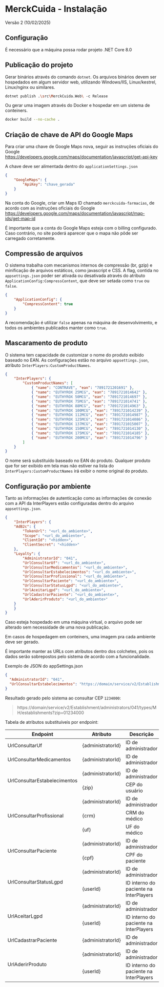 # MerckCuida - Instalação
Versão 2 (10/02/2025)

## Configuração
É necessário que a máquina possa rodar projeto .NET Core 8.0

## Publicação do projeto
Gerar binários através do comando `dotnet`. Os arquivos binários devem ser hospedados em algum servidor web, utilizando Windows/IIS, Linux/kestrel, Linux/nginx ou similares.
```bash
dotnet publish .\src\MerckCuida.Web\ -c Release
```

Ou gerar uma imagem através do Docker e hospedar em um sistema de conteiners.
```bash
docker build --no-cache .
```

## Criação de chave de API do Google Maps
Para criar uma chave de Google Maps nova, seguir as instruções oficiais do Google<br/>
https://developers.google.com/maps/documentation/javascript/get-api-key

A chave deve ser alimentada dentro do `applicationSettings.json`
```json
{
    "GoogleMaps": {
        "ApiKey": "chave_gerada"
    }
}
```

Na conta do Google, criar um Maps ID chamado `merckcuida-farmacias`, de acordo com as instruções oficiais do Google<br/>
https://developers.google.com/maps/documentation/javascript/map-ids/get-map-id

É importante que a conta do Google Maps esteja com o billing configurado. Caso contrário, no site poderá aparecer que o mapa não pôde ser carregado corretamente.

## Compressão de arquivos
O sistema trabalha com mecanismos internos de compressão (br, gzip) e minificação de arquivos estáticos, como javascript e CSS. A flag, contida no `appsettings.json` poder ser ativada ou desativada através do atributo `ApplicationConfig:CompressContent`, que deve ser setada como `true` ou `false`.

```json
{
    "ApplicationConfig": {
        "CompressContent": true
    }
}
```

A recomendação é utilizar `false` apenas na máquina de desenvolvimento, e todos os ambientes publicados manter como `true`.

## Mascaramento de produto
O sistema tem capacidade de customizar o nome do produto exibido baseado no EAN. As configurações estão no arquivo `appsettings.json`, atributo `InterPlayers:CustomProductNames`.

```json
{
    "InterPlayers": {
        "CustomProductNames": [
            { "name": "CONTRAVE", "ean": "7891721201691" },
            { "name": "EUTHYROX 25MCG", "ean": "7891721014642" },
            { "name": "EUTHYROX 50MCG", "ean": "7891721014697" },
            { "name": "EUTHYROX 75MCG", "ean": "7891721014741" },
            { "name": "EUTHYROX 88MCG", "ean": "7891721014963" },
            { "name": "EUTHYROX 100MCG", "ean": "7891721014239" },
            { "name": "EUTHYROX 112MCG", "ean": "7891721014987" },
            { "name": "EUTHYROX 125MCG", "ean": "7891721014086" },
            { "name": "EUTHYROX 137MCG", "ean": "7891721015007" },
            { "name": "EUTHYROX 150MCG", "ean": "7891721014130" },
            { "name": "EUTHYROX 175MCG", "ean": "7891721014185" },
            { "name": "EUTHYROX 200MCG", "ean": "7891721014796" }
        ]
    }
}
```

O nome será substituído baseado no EAN do produto. Qualquer produto que for ser exibido em tela mas não estiver na lista do `InterPlayers:CustomProductNames` irá exibir o nome original do produto.

## Configuração por ambiente
Tanto as informações de autenticação como as informações de conexão com a API da InterPlayers estão configuradas dentro do arquivo `appsettings.json`.

```json
{
    "InterPlayers": {
    "AdB2c": {
        "TokenUrl": "<url_do_ambiente>",
        "Scope": "<url_do_ambiente>",
        "ClientId": "<hidden>",
        "ClientSecret": "<hidden>"
    },
    "Loyalty": {
        "AdministratorId": "041",
        "UrlConsultarUf": "<url_do_ambiente>",
        "UrlConsultarMedicamentos": "<url_do_ambiente>",
        "UrlConsultarEstabelecimentos": "<url_do_ambiente>",
        "UrlConsultarProfissional": "<url_do_ambiente>",
        "UrlConsultarPaciente": "<url_do_ambiente>",
        "UrlConsultarStatusLgpd": "<url_do_ambiente>",
        "UrlAceitarLgpd": "<url_do_ambiente>",
        "UrlCadastrarPaciente": "<url_do_ambiente>",
        "UrlAderirProduto": "<url_do_ambiente>"
    }
    }
}
```

Caso esteja hospedado em uma máquina virtual, o arquivo pode ser alterado sem necessidade de uma nova publicação.

Em casos de hospedagem em conteiners, uma imagem pra cada ambiente deve ser gerado.

É importante manter as URLs com atributos dentro dos colchetes, pois os dados serão sobrepostos pelo sistema de acordo com a funcionalidade.

Exemplo de JSON do appSettings.json
```json
{
  "AdministratorId": "041",
  "UrlConsultarEstabelecimentos": "https://domain/service/v2/Establishment/administrators/{administratorId}/types/MH/establishments?zip={zip}"
}
```

Resultado gerado pelo sistema ao consultar CEP `1234000`:
> https://domain/service/v2/Establishment/administrators/041/types/MH/establishments?zip=01234000

Tabela de atributos substituíveis por endpoint:
<table>
    <thead>
        <tr>
            <th>Endpoint</th>
            <th>Atributo</th>
            <th>Descrição</th>
        </tr>
    </thead>
    <tbody>
        <tr>
            <td>UrlConsultarUf</td>
            <td>{administratorId}</td>
            <td>ID de administrador</td>
        </tr>
        <tr>
            <td>UrlConsultarMedicamentos</td>
            <td>{administratorId}</td>
            <td>ID de administrador</td>
        </tr>
        <tr>
            <td rowspan="2">UrlConsultarEstabelecimentos</td>
            <td>{administratorId}</td>
            <td>ID de administrador</td>
        </tr>
        <tr>
            <td>{zip}</td>
            <td>CEP do usuário</td>
        </tr>
        <tr>
            <td rowspan="3">UrlConsultarProfissional</td>
            <td>{administratorId}</td>
            <td>ID de administrador</td>
        </tr>
        <tr>
            <td>{crm}</td>
            <td>CRM do médico</td>
        </tr>
        <tr>
            <td>{uf}</td>
            <td>UF do médico</td>
        </tr>
        <tr>
            <td rowspan="2">UrlConsultarPaciente</td>
            <td>{administratorId}</td>
            <td>ID de administrador</td>
        </tr>
        <tr>
            <td>{cpf}</td>
            <td>CPF do paciente</td>
        </tr>
        <tr>
            <td rowspan="2">UrlConsultarStatusLgpd</td>
            <td>{administratorId}</td>
            <td>ID de administrador</td>
        </tr>
        <tr>
            <td>{userId}</td>
            <td>ID interno do paciente na InterPlayers</td>
        </tr>
        <tr>
            <td rowspan="2">UrlAceitarLgpd</td>
            <td>{administratorId}</td>
            <td>ID de administrador</td>
        </tr>
        <tr>
            <td>{userId}</td>
            <td>ID interno do paciente na InterPlayers</td>
        </tr>
        <tr>
            <td>UrlCadastrarPaciente</td>
            <td>{administratorId}</td>
            <td>ID de administrador</td>
        </tr>
        <tr>
            <td rowspan="2">UrlAderirProduto</td>
            <td>{administratorId}</td>
            <td>ID de administrador</td>
        </tr>
        <tr>
            <td>{userId}</td>
            <td>ID interno do paciente na InterPlayers</td>
        </tr>
    </tbody>
</table>